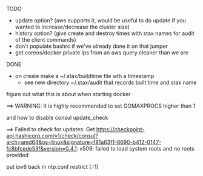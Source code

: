 TODO
* update option? (aws supports it, would be useful to do update if you wanted to increase/decrease the cluster size)
* history option? (give create and destroy times with stax names for audit of the client commands)
* don't populate bashrc if we've already done it on that jumper
* get coreos/docker private ips from an aws query cleaner than we are

DONE
* on create make a ~/.stax/buildtime file wth a timestamp
  - see new directory ~/.stax/audit that records built time and stax name


figure out what this is about when starting docker

==> WARNING: It is highly recommended to set GOMAXPROCS higher than 1


and how to disable consul update_check

==> Failed to check for updates: Get https://checkpoint-api.hashicorp.com/v1/check/consul?arch=amd64&os=linux&signature=f81a63f1-8690-b412-0147-fc8bfcede53f&version=0.4.1: x509: failed to load system roots and no roots provided


put ipv6 back in ntp.conf
 restrict [::1]
